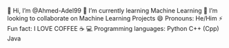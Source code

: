 👋 Hi, I’m @Ahmed-Adel99
🌱 I’m currently learning Machine Learning
💞️ I’m looking to collaborate on Machine Learning Projects
😄 Pronouns: He/Him
⚡ Fun fact: I LOVE COFFEE ☕
💻 Programming languages:
Python
C++ (Cpp)
Java
